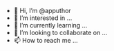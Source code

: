 - 👋 Hi, I’m @apputhor
- 👀 I’m interested in ...
- 🌱 I’m currently learning ...
- 💞️ I’m looking to collaborate on ...
- 📫 How to reach me ...

<!---
apputhor/apputhor is a ✨ special ✨ repository because its `README.md` (this file) appears on your GitHub profile.
You can click the Preview link to take a look at your changes.
--->
